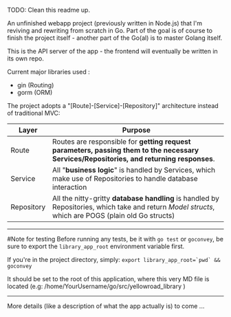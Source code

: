 TODO: Clean this readme up. 

An unfinished webapp project (previously written in Node.js) that I'm reviving and rewriting from scratch in Go. Part of the goal is of course to finish the project itself - another part of the Go(al) is to master Golang itself. 

This is the API server of the app - the frontend will eventually be written in its own repo.

Current major libraries used :
* gin (Routing)
* gorm (ORM)

The project adopts a "[Route]-[Service]-[Repository]" architecture instead of traditional MVC:

Layer | Purpose
----- | -------
Route | Routes are responsible for **getting request parameters, passing them to the necessary Services/Repositories, and returning responses**.
Service | All "**business logic**" is handled by Services, which make use of Repositories to handle database interaction
Repository | All the nitty-gritty **database handling** is handled by Repositories, which take and return *Model structs*, which are POGS (plain old Go structs)


-------
#Note for testing
Before running any tests, be it with `go test` or `goconvey`, be sure to export the `library_app_root` environment variable first. 

If you're in the project directory, simply: ``export library_app_root=`pwd` && goconvey``

It should be set to the root of this application, where this very MD file is located (e.g: /home/YourUsername/go/src/yellowroad_library )

--------
More details (like a description of what the app actually is) to come ... 